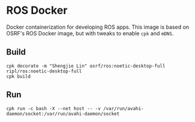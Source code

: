 # ROS Docker

Docker containerization for developing ROS apps. This image is based on OSRF's ROS Docker image, but with tweaks to enable `cpk` and `mDNS`.

## Build

    cpk decorate -m "Shengjie Lin" osrf/ros:noetic-desktop-full ripl/ros:noetic-desktop-full
    cpk build

## Run

    cpk run -c bash -X --net host -- -v /var/run/avahi-daemon/socket:/var/run/avahi-daemon/socket
